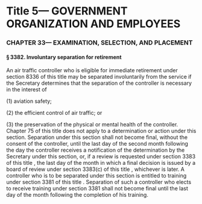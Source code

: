 
# Title 5— GOVERNMENT ORGANIZATION AND EMPLOYEES
### CHAPTER 33— EXAMINATION, SELECTION, AND PLACEMENT
#### § 3382. Involuntary separation for retirement

An air traffic controller who is eligible for immediate retirement under section 8336 of this title may be separated involuntarily from the service if the Secretary determines that the separation of the controller is necessary in the interest of

(1) aviation safety;

(2) the efficient control of air traffic; or

(3) the preservation of the physical or mental health of the controller. Chapter 75 of this title does not apply to a determination or action under this section. Separation under this section shall not become final, without the consent of the controller, until the last day of the second month following the day the controller receives a notification of the determination by the Secretary under this section, or, if a review is requested under section 3383 of this title , the last day of the month in which a final decision is issued by a board of review under section 3383(c) of this title , whichever is later. A controller who is to be separated under this section is entitled to training under section 3381 of this title . Separation of such a controller who elects to receive training under section 3381 shall not become final until the last day of the month following the completion of his training.
